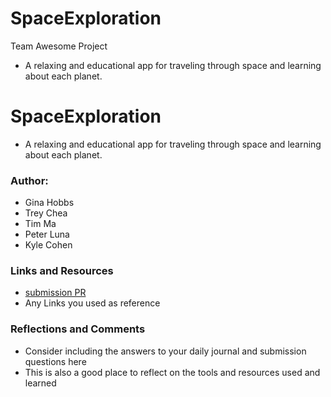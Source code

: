 # SpaceExploration
Team Awesome Project
- A relaxing and educational app for traveling through space and learning about each planet.

# SpaceExploration

- A relaxing and educational app for traveling through space and learning about each planet.

### Author: 
- Gina Hobbs
- Trey Chea
- Tim Ma
- Peter Luna
- Kyle Cohen

### Links and Resources
* [submission PR](http://xyz.com)
* Any Links you used as reference

### Reflections and Comments
* Consider including the answers to your daily journal and submission questions here
* This is also a good place to reflect on the tools and resources used and learned